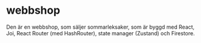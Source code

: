 # webbshop
Den är en webbshop, som säljer sommarleksaker, som är byggd med React, Joi, React Router (med HashRouter), state manager (Zustand) och Firestore.
